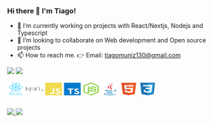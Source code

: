 ### Hi there 👋 I'm Tiago!

- 🔭 I’m currently working on projects with React/Nextjs, Nodejs and Typescript
- 👯 I’m looking to collaborate on Web development and Open source projects
- 📫 How to reach me. 👉 Email: <a href="tiagomuniz130@gmail.com">tiagomuniz130@gmail.com</a>

<div align="left">
    <img 
        height="180em" 
        src="https://github-readme-stats.vercel.app/api?username=TiagoAraujoDev&show_icons=true&theme=dark&include_all_commits=true&count_private=true"
    />
    <img
        height="180em" 
        src="https://github-readme-stats.vercel.app/api/top-langs/?username=TiagoAraujoDev&layout=compact&langs_count=7&theme=dark"
        />
</div>
<div style="display: inline_block">
    <br>
    <img 
        align="center" 
        alt="Nextjs" 
        height="30" width="40" 
        src="https://raw.githubusercontent.com/devicons/devicon/master/icons/react/react-original-wordmark.svg"
    />
    <img 
        align="center" 
        alt="Nextjs"
        style="background-color: white"
        height="30" width="40" 
        src="https://raw.githubusercontent.com/devicons/devicon/master/icons/nextjs/nextjs-original-wordmark.svg"
    />
    <img 
        align="center" 
        alt="Javascript" 
        height="30" width="40" 
        src="https://raw.githubusercontent.com/devicons/devicon/master/icons/javascript/javascript-plain.svg"
    />
    <img 
        align="center" 
        alt="Typescript" 
        height="30" 
        width="40" 
        src="https://raw.githubusercontent.com/devicons/devicon/master/icons/typescript/typescript-plain.svg"
    />
    <img align="center" alt="nodejs" height="30" width="40" src="https://raw.githubusercontent.com/devicons/devicon/master/icons/nodejs/nodejs-original.svg">
    <img align="center" alt="Java" height="30" width="40" src="https://raw.githubusercontent.com/devicons/devicon/master/icons/java/java-original.svg">
    <img align="center" alt="HTML" height="30" width="40" src="https://raw.githubusercontent.com/devicons/devicon/master/icons/html5/html5-original.svg">
    <img align="center" alt="CSS" height="30" width="40" src="https://raw.githubusercontent.com/devicons/devicon/master/icons/css3/css3-original.svg">
</div>
  
  ##
  
<div> 
  <a href = "mailto:tiagomuniz130@gmail.com">
    <img 
        src="https://img.shields.io/badge/-Gmail-%23333?style=for-the-badge&logo=gmail&logoColor=white" 
        target="_blank"
    />
  </a>
  <a href="https://www.linkedin.com/in/tiago-muniz-de-araujo-2b5b8a89/" target="_blank">
    <img 
        src="https://img.shields.io/badge/-LinkedIn-%230077B5?style=for-the-badge&logo=linkedin&logoColor=white" 
        target="_blank"
    />
  </a>
</div>
